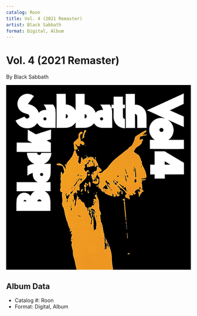 ```yaml
---
catalog: Roon
title: Vol. 4 (2021 Remaster)
artist: Black Sabbath
format: Digital, Album
---
```


# Vol. 4 (2021 Remaster)

By Black Sabbath

![](../../assets/albumcovers/Black_Sabbath-Vol_4_2021_Remaster.png)

## Album Data

- Catalog #: Roon
- Format: Digital, Album

